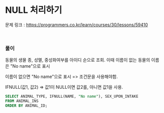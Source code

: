 NULL 처리하기
===

문제 링크 : https://programmers.co.kr/learn/courses/30/lessons/59410

<br>

### 풀이

동물의 생물 종, 성멸, 중성화여부를 아이디 순으로 조회. 이때 이름이 없는 동물의 이름은 "No name"으로 표시

이름이 없으면 "No name"으로 표시 => 조건문을 사용해야함.

IFNULL(값1, 값2) => 값1이 NULL이면 값2를, 아니면 값1을 사용.

~~~SQL
SELECT ANIMAL_TYPE, IFNULL(NAME, "No name"), SEX_UPON_INTAKE
FROM ANIMAL_INS
ORDER BY ANIMAL_ID;
~~~